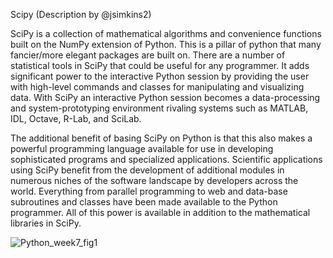 Scipy (Description by @jsimkins2)

SciPy is a collection of mathematical algorithms and convenience functions built on the NumPy extension of Python. This is a pillar of python that many fancier/more elegant packages are built on. There are a number of statistical tools in SciPy that could be useful for any programmer. It adds significant power to the interactive Python session by providing the user with high-level commands and classes for manipulating and visualizing data. With SciPy an interactive Python session becomes a data-processing and system-prototyping environment rivaling systems such as MATLAB, IDL, Octave, R-Lab, and SciLab.

The additional benefit of basing SciPy on Python is that this also makes a powerful programming language available for use in developing sophisticated programs and specialized applications. Scientific applications using SciPy benefit from the development of additional modules in numerous niches of the software landscape by developers across the world. Everything from parallel programming to web and data-base subroutines and classes have been made available to the Python programmer. All of this power is available in addition to the mathematical libraries in SciPy.


![Python_week7_fig1](https://user-images.githubusercontent.com/60155597/101863804-bcb7b080-3b41-11eb-8d35-310a2639bdbb.png)

